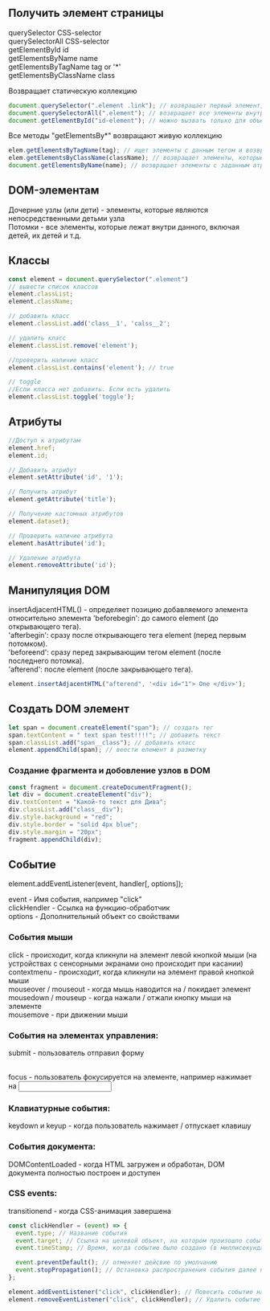 ## Получить элемент страницы

querySelector CSS-selector  
querySelectorAll CSS-selector  
getElementById id  
getElementsByName name  
getElementsByTagName tag or '\*'  
getElementsByClassName class

Возвращает статическую коллекцию

```javascript
document.querySelector(".element .link"); // возвращает первый элемент, соответствующий CSS-селектору
document.querySelectorAll(".element"); // возвращает все элементы внутри .element
document.getElementById("id-element"); // можно вызвать только для объекта document
```

Все методы "getElementsBy\*" возвращают живую коллекцию

```javascript
elem.getElementsByTagName(tag); // ищет элементы с данным тегом и возвращает их коллекцию
elem.getElementsByClassName(className); // возвращает элементы, которые имеют данный CSS-класс.
document.getElementsByName(name); // возвращает элементы с заданным атрибутом name
```

## DOM-элементам

Дочерние узлы (или дети) - элементы, которые являются непосредственными детьми узла  
Потомки - все элементы, которые лежат внутри данного, включая детей, их детей и т.д.

## Классы

```javascript
const element = document.querySelector(".element")
// вывести список классов
element.classList;
element.className;

// добавить класс
element.classList.add('class__1', 'calss__2';

// удалить класс
element.classList.remove('element');

//проверить наличие класс
element.classList.contains('element'); // true

// toggle
//Если класса нет добавить. Если есть удалить
element.classList.toggle('toggle');
```

## Атрибуты

```javascript
//Доступ к атрибутам
element.href;
element.id;

// Добавить атрибут
element.setAttribute('id', '1');

// Получить атрибут
element.getAttribute('title');

// Получение кастомных атрибутов
element.dataset);

// Проверить наличие атрибута
element.hasAttribute('id');

// Удаление атрибута
element.removeAttribute('id');
```

## Манипуляция DOM

insertAdjacentHTML() - определяет позицию добавляемого элемента относительно элемента
'beforebegin': до самого element (до открывающего тега).  
'afterbegin': сразу после открывающего тега element (перед первым потомком).  
'beforeend': сразу перед закрывающим тегом element (после последнего потомка).  
'afterend': после element (после закрывающего тега).

```javascript
element.insertAdjacentHTML("afterend", '<div id="1"> One </div>');
```

## Создать DOM элемент

```javascript
let span = document.createElement("span"); // создать тег
span.textContent = " text span test!!!!"; // добавить текст
span.classList.add("span__class"); // добавить класс
element.appendChild(span); // веести елемент в разметку
```

### Создание фрагмента и добовление узлов в DOM

```javascript
const fragment = document.createDocumentFragment();
let div = document.createElement("div");
div.textContent = "Какой-то текст для Дива";
div.classList.add("class__div");
div.style.background = "red";
div.style.border = "solid 4px blue";
div.style.margin = "20px";
fragment.appendChild(div);
```

## Событие

element.addEventListener(event, handler[, options]);

event - Имя события, например "click"  
clickHendler - Ссылка на функцию-обработчик  
options - Дополнительный объект со свойствами

### События мыши

click - происходит, когда кликнули на элемент левой кнопкой мыши (на устройствах с сенсорными экранами оно происходит при касании)  
contextmenu - происходит, когда кликнули на элемент правой кнопкой мыши  
mouseover / mouseout - когда мышь наводится на / покидает элемент  
mousedown / mouseup - когда нажали / отжали кнопку мыши на элементе  
mousemove - при движении мыши

### События на элементах управления:

submit - пользователь отправил форму <form>  
focus - пользователь фокусируется на элементе, например нажимает на <input>

### Клавиатурные события:

keydown и keyup - когда пользователь нажимает / отпускает клавишу

### События документа:

DOMContentLoaded - когда HTML загружен и обработан, DOM документа полностью построен и доступен

### CSS events:

transitionend - когда CSS-анимация завершена

```javascript
const clickHendler = (event) => {
  event.type; // Название события
  event.target; // Ссылка на целевой объект, на котором произошло событие
  event.timeStamp; // Время, когда событие было создано (в миллисекундах)

  event.preventDefault(); // отменяет дейсвие по умолчанию
  event.stopPropagation(); // Остановка распространения события далее по DOM.
};

element.addEventListener("click", clickHendler); // Повесить событие на element
element.removeEventListener("click", clickHendler); // Удалить событие
```
